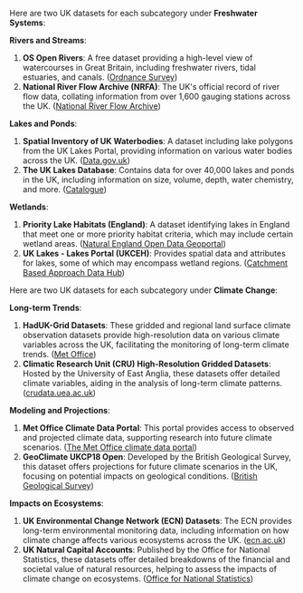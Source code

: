 Here are two UK datasets for each subcategory under **Freshwater Systems**:

**Rivers and Streams**:
1. **OS Open Rivers**: A free dataset providing a high-level view of watercourses in Great Britain, including freshwater rivers, tidal estuaries, and canals. ([Ordnance Survey](https://www.ordnancesurvey.co.uk/products/os-open-rivers))
2. **National River Flow Archive (NRFA)**: The UK's official record of river flow data, collating information from over 1,600 gauging stations across the UK. ([National River Flow Archive](https://nrfa.ceh.ac.uk/))

**Lakes and Ponds**:
1. **Spatial Inventory of UK Waterbodies**: A dataset including lake polygons from the UK Lakes Portal, providing information on various water bodies across the UK. ([Data.gov.uk](https://www.data.gov.uk/dataset/899e3816-b760-4eb4-a1f1-34fc7858f705/spatial-inventory-of-uk-waterbodies))
2. **The UK Lakes Database**: Contains data for over 40,000 lakes and ponds in the UK, including information on size, volume, depth, water chemistry, and more. ([Catalogue](https://catalogue.ceh.ac.uk/id/12c031cf-322d-42da-bfc5-6cf0aae8ce77))

**Wetlands**:
1. **Priority Lake Habitats (England)**: A dataset identifying lakes in England that meet one or more priority habitat criteria, which may include certain wetland areas. ([Natural England Open Data Geoportal](https://naturalengland-defra.opendata.arcgis.com/datasets/Defra%3A%3Apriority-lake-habitats-england/about))
2. **UK Lakes - Lakes Portal (UKCEH)**: Provides spatial data and attributes for lakes, some of which may encompass wetland regions. ([Catchment Based Approach Data Hub](https://data.catchmentbasedapproach.org/datasets/c9fc4b95456e4b22ad162f91a453c0eb_0/about))



Here are two UK datasets for each subcategory under **Climate Change**:

**Long-term Trends**:
1. **HadUK-Grid Datasets**: These gridded and regional land surface climate observation datasets provide high-resolution data on various climate variables across the UK, facilitating the monitoring of long-term climate trends. ([Met Office](https://www.metoffice.gov.uk/research/climate/maps-and-data/data/haduk-grid/datasets))
2. **Climatic Research Unit (CRU) High-Resolution Gridded Datasets**: Hosted by the University of East Anglia, these datasets offer detailed climate variables, aiding in the analysis of long-term climate patterns. ([crudata.uea.ac.uk](https://crudata.uea.ac.uk/cru/data/hrg/))

**Modeling and Projections**:
1. **Met Office Climate Data Portal**: This portal provides access to observed and projected climate data, supporting research into future climate scenarios. ([The Met Office climate data portal](https://climatedataportal.metoffice.gov.uk/datasets))
2. **GeoClimate UKCP18 Open**: Developed by the British Geological Survey, this dataset offers projections for future climate scenarios in the UK, focusing on potential impacts on geological conditions. ([British Geological Survey](https://www.bgs.ac.uk/datasets/geoclimateukcp18-open/))

**Impacts on Ecosystems**:
1. **UK Environmental Change Network (ECN) Datasets**: The ECN provides long-term environmental monitoring data, including information on how climate change affects various ecosystems across the UK. ([ecn.ac.uk](https://ecn.ac.uk/data/available-data))
2. **UK Natural Capital Accounts**: Published by the Office for National Statistics, these datasets offer detailed breakdowns of the financial and societal value of natural resources, helping to assess the impacts of climate change on ecosystems. ([Office for National Statistics](https://www.ons.gov.uk/economy/environmentalaccounts/datalist?filter=datasets&utm_source=chatgpt.com))

